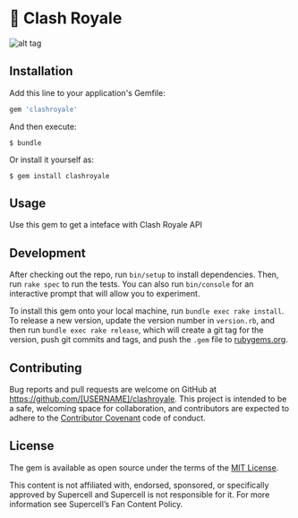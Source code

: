 # :crown: Clash Royale 

![alt tag](http://pichdwallpapers.com/wp-content/uploads/2016/05/Cool-Clash-Royale-HD-Wallpaper.jpg)

## Installation

Add this line to your application's Gemfile:

```ruby
gem 'clashroyale'
```

And then execute:

    $ bundle

Or install it yourself as:

    $ gem install clashroyale

## Usage

Use this gem to get a inteface with Clash Royale API

## Development

After checking out the repo, run `bin/setup` to install dependencies. Then, run `rake spec` to run the tests. You can also run `bin/console` for an interactive prompt that will allow you to experiment.

To install this gem onto your local machine, run `bundle exec rake install`. To release a new version, update the version number in `version.rb`, and then run `bundle exec rake release`, which will create a git tag for the version, push git commits and tags, and push the `.gem` file to [rubygems.org](https://rubygems.org).

## Contributing

Bug reports and pull requests are welcome on GitHub at https://github.com/[USERNAME]/clashroyale. This project is intended to be a safe, welcoming space for collaboration, and contributors are expected to adhere to the [Contributor Covenant](http://contributor-covenant.org) code of conduct.

## License

The gem is available as open source under the terms of the [MIT License](http://opensource.org/licenses/MIT).

This content is not affiliated with, endorsed, sponsored, or specifically approved by Supercell and Supercell is not responsible for it. For more information see Supercell’s Fan Content Policy.

